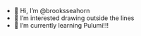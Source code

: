 - 👋 Hi, I’m @brooksseahorn
- 👀 I’m interested drawing outside the lines
- 🌱 I’m currently learning Pulumi!!!

<!---
brooksseahorn/brooksseahorn is a ✨ special ✨ repository because its `README.md` (this file) appears on your GitHub profile.
You can click the Preview link to take a look at your changes.
--->
